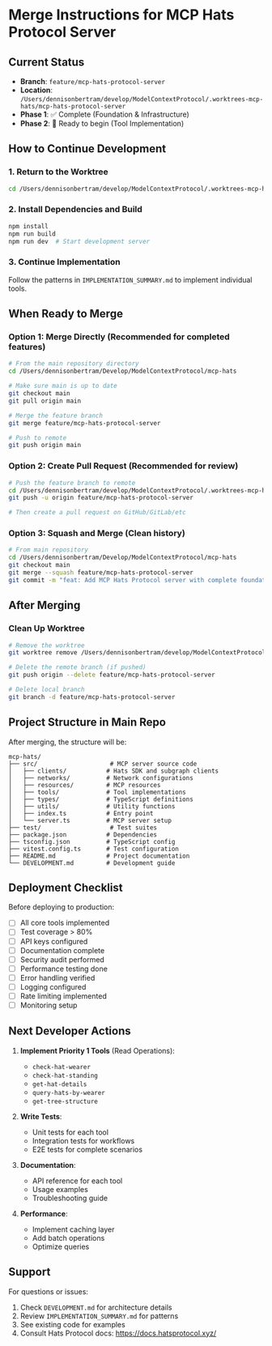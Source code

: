 # Merge Instructions for MCP Hats Protocol Server

## Current Status
- **Branch**: `feature/mcp-hats-protocol-server`
- **Location**: `/Users/dennisonbertram/develop/ModelContextProtocol/.worktrees-mcp-hats/mcp-hats-protocol-server`
- **Phase 1**: ✅ Complete (Foundation & Infrastructure)
- **Phase 2**: 🔄 Ready to begin (Tool Implementation)

## How to Continue Development

### 1. Return to the Worktree
```bash
cd /Users/dennisonbertram/develop/ModelContextProtocol/.worktrees-mcp-hats/mcp-hats-protocol-server
```

### 2. Install Dependencies and Build
```bash
npm install
npm run build
npm run dev  # Start development server
```

### 3. Continue Implementation
Follow the patterns in `IMPLEMENTATION_SUMMARY.md` to implement individual tools.

## When Ready to Merge

### Option 1: Merge Directly (Recommended for completed features)
```bash
# From the main repository directory
cd /Users/dennisonbertram/Develop/ModelContextProtocol/mcp-hats

# Make sure main is up to date
git checkout main
git pull origin main

# Merge the feature branch
git merge feature/mcp-hats-protocol-server

# Push to remote
git push origin main
```

### Option 2: Create Pull Request (Recommended for review)
```bash
# Push the feature branch to remote
cd /Users/dennisonbertram/develop/ModelContextProtocol/.worktrees-mcp-hats/mcp-hats-protocol-server
git push -u origin feature/mcp-hats-protocol-server

# Then create a pull request on GitHub/GitLab/etc
```

### Option 3: Squash and Merge (Clean history)
```bash
# From main repository
cd /Users/dennisonbertram/Develop/ModelContextProtocol/mcp-hats
git checkout main
git merge --squash feature/mcp-hats-protocol-server
git commit -m "feat: Add MCP Hats Protocol server with complete foundation"
```

## After Merging

### Clean Up Worktree
```bash
# Remove the worktree
git worktree remove /Users/dennisonbertram/develop/ModelContextProtocol/.worktrees-mcp-hats/mcp-hats-protocol-server

# Delete the remote branch (if pushed)
git push origin --delete feature/mcp-hats-protocol-server

# Delete local branch
git branch -d feature/mcp-hats-protocol-server
```

## Project Structure in Main Repo

After merging, the structure will be:
```
mcp-hats/
├── src/                    # MCP server source code
│   ├── clients/           # Hats SDK and subgraph clients
│   ├── networks/          # Network configurations
│   ├── resources/         # MCP resources
│   ├── tools/             # Tool implementations
│   ├── types/             # TypeScript definitions
│   ├── utils/             # Utility functions
│   ├── index.ts           # Entry point
│   └── server.ts          # MCP server setup
├── test/                   # Test suites
├── package.json           # Dependencies
├── tsconfig.json          # TypeScript config
├── vitest.config.ts       # Test configuration
├── README.md              # Project documentation
└── DEVELOPMENT.md         # Development guide
```

## Deployment Checklist

Before deploying to production:

- [ ] All core tools implemented
- [ ] Test coverage > 80%
- [ ] API keys configured
- [ ] Documentation complete
- [ ] Security audit performed
- [ ] Performance testing done
- [ ] Error handling verified
- [ ] Logging configured
- [ ] Rate limiting implemented
- [ ] Monitoring setup

## Next Developer Actions

1. **Implement Priority 1 Tools** (Read Operations):
   - `check-hat-wearer`
   - `check-hat-standing`
   - `get-hat-details`
   - `query-hats-by-wearer`
   - `get-tree-structure`

2. **Write Tests**:
   - Unit tests for each tool
   - Integration tests for workflows
   - E2E tests for complete scenarios

3. **Documentation**:
   - API reference for each tool
   - Usage examples
   - Troubleshooting guide

4. **Performance**:
   - Implement caching layer
   - Add batch operations
   - Optimize queries

## Support

For questions or issues:
1. Check `DEVELOPMENT.md` for architecture details
2. Review `IMPLEMENTATION_SUMMARY.md` for patterns
3. See existing code for examples
4. Consult Hats Protocol docs: https://docs.hatsprotocol.xyz/